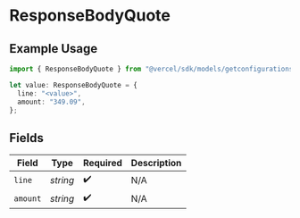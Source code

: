 # ResponseBodyQuote

## Example Usage

```typescript
import { ResponseBodyQuote } from "@vercel/sdk/models/getconfigurationsop.js";

let value: ResponseBodyQuote = {
  line: "<value>",
  amount: "349.09",
};
```

## Fields

| Field              | Type               | Required           | Description        |
| ------------------ | ------------------ | ------------------ | ------------------ |
| `line`             | *string*           | :heavy_check_mark: | N/A                |
| `amount`           | *string*           | :heavy_check_mark: | N/A                |